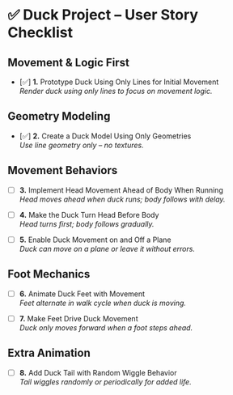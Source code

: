 # ✅ Duck Project – User Story Checklist

## Movement & Logic First
- [✅] **1.** Prototype Duck Using Only Lines for Initial Movement  
  *Render duck using only lines to focus on movement logic.*

## Geometry Modeling
- [✅] **2.** Create a Duck Model Using Only Geometries  
  *Use line geometry only – no textures.*

## Movement Behaviors
- [ ] **3.** Implement Head Movement Ahead of Body When Running  
  *Head moves ahead when duck runs; body follows with delay.*

- [ ] **4.** Make the Duck Turn Head Before Body  
  *Head turns first; body follows gradually.*

- [ ] **5.** Enable Duck Movement on and Off a Plane  
  *Duck can move on a plane or leave it without errors.*

## Foot Mechanics
- [ ] **6.** Animate Duck Feet with Movement  
  *Feet alternate in walk cycle when duck is moving.*

- [ ] **7.** Make Feet Drive Duck Movement  
  *Duck only moves forward when a foot steps ahead.*

## Extra Animation
- [ ] **8.** Add Duck Tail with Random Wiggle Behavior  
  *Tail wiggles randomly or periodically for added life.*
